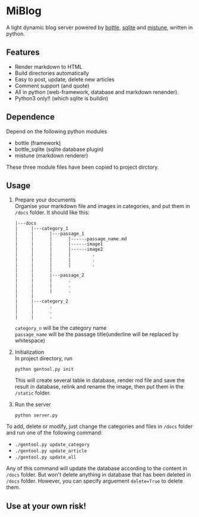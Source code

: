 # MiBlog

A light dynamic blog server powered by [bottle](http://bottlepy.org/docs/dev/), [sqlite](https://www.sqlite.org/) and [mistune](https://pypi.org/project/mistune/), written in python.

## Features

- Render markdown to HTML 
- Build directories automatically
- Easy to post, update, delete new articles
- Comment support (and quote)
- All in python (web-framework, database and markdown renender).
- Python3 only!! (which sqlite is buildin)

## Dependence

Depend on the following python modules

- bottle (framework)
- bottle_sqlite (sqlite database plugin)
- mistune (markdown renderer)

These three module files have been copied to project dirctory.

## Usage

1. Prepare your documents  
   Organise your markdown file and images in categories, and put them in  `/docs` folder. It should like this:
   
    ```
    |---docs 
    |     |---category_1
    |     |      |---passage_1
    |     |      |      |------passage_name.md
    |     |      |      |------image1
    |     |      |      |------image2
    |     |      |      |        .
    |     |      |      |        .
    |     |      |      |        .
    |     |      |      
    |     |      |---passage_2
    |     |      |      .
    |     |      |      .
    |     |      |      .
    |     |
    |     |---category_2
    |     |      .
    |     |      .
    |     |      .
    ```

    `category_n` will be the category name  
    `passage_name` will be the passage title(underline will be replaced by whitespace)  

2. Initialization  
   In project directory, run

   ```
   python gentool.py init
   ```

   This will create several table in database, render md file and save the result in database, relink and rename the image, then put them in the `/static` folder.

3. Run the server

    ```
    python server.py
    ```


To add, delete or modify, just change the categories and files in `/docs` folder and run one of the following command:

- `./gentool.py update_category` 
- `./gentool.py update_article`
- `./gentool.py update_all`

Any of this command will update the database according to the content in `/docs` folder. But won't delete anything in database that has been deleted in  `/docs` folder. However, you can specify arguement `delete=True` to delete them. 

## Use at your own risk!
